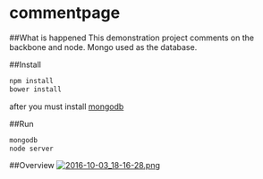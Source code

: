 # commentpage

##What is happened
This demonstration project comments on the backbone and node. Mongo used as the database.

##Install
```bash
npm install
bower install
```
after you must install [mongodb](https://docs.mongodb.com/v3.2/installation/)

##Run
```bash
mongodb
node server
```
##Overview
[![2016-10-03_18-16-28.png](https://s21.postimg.org/q4zbe81uv/2016_10_03_18_16_28.png)](https://postimg.org/image/z005oqqn7/)
